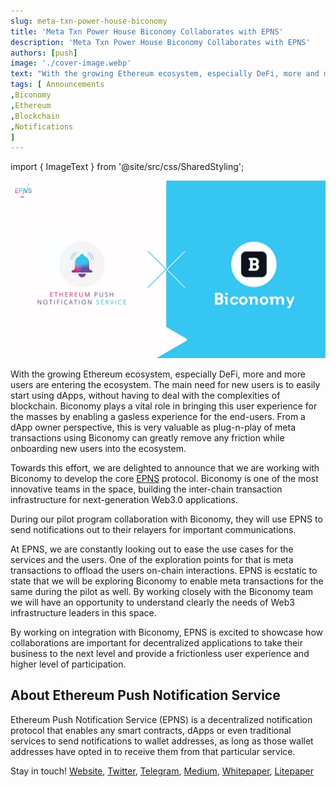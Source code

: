 ```yaml
---
slug: meta-txn-power-house-biconomy
title: 'Meta Txn Power House Biconomy Collaborates with EPNS'
description: 'Meta Txn Power House Biconomy Collaborates with EPNS'
authors: [push]
image: './cover-image.webp'
text: "With the growing Ethereum ecosystem, especially DeFi, more and more users are entering the ecosystem. The main need for new users is to easily start using dApps, without having to deal with the complexities of blockchain. Biconomy plays a vital role in bringing this user experience for the masses by enabling a gasless experience for the end-users. From a dApp owner perspective, this is very valuable as plug-n-play of meta transactions using Biconomy can greatly remove any friction while onboarding new users into the ecosystem."
tags: [ Announcements
,Biconomy
,Ethereum
,Blockchain
,Notifications
]
---
```


import { ImageText } from '@site/src/css/SharedStyling';

![Cover Image of Meta Txn Power House Biconomy Collaborates with EPNS](./cover-image.webp)

<!--truncate-->

With the growing Ethereum ecosystem, especially DeFi, more and more users are entering the ecosystem. The main need for new users is to easily start using dApps, without having to deal with the complexities of blockchain. Biconomy plays a vital role in bringing this user experience for the masses by enabling a gasless experience for the end-users. From a dApp owner perspective, this is very valuable as plug-n-play of meta transactions using Biconomy can greatly remove any friction while onboarding new users into the ecosystem.

Towards this effort, we are delighted to announce that we are working with Biconomy to develop the core [EPNS](http://epns.io) protocol. Biconomy is one of the most innovative teams in the space, building the inter-chain transaction infrastructure for next-generation Web3.0 applications.

During our pilot program collaboration with Biconomy, they will use EPNS to send notifications out to their relayers for important communications.

At EPNS, we are constantly looking out to ease the use cases for the services and the users. One of the exploration points for that is meta transactions to offload the users on-chain interactions. EPNS is ecstatic to state that we will be exploring Biconomy to enable meta transactions for the same during the pilot as well. By working closely with the Biconomy team we will have an opportunity to understand clearly the needs of Web3 infrastructure leaders in this space.

By working on integration with Biconomy, EPNS is excited to showcase how collaborations are important for decentralized applications to take their business to the next level and provide a frictionless user experience and higher level of participation.

## **About Ethereum Push Notification Service**

Ethereum Push Notification Service (EPNS) is a decentralized notification protocol that enables any smart contracts, dApps or even traditional services to send notifications to wallet addresses, as long as those wallet addresses have opted in to receive them from that particular service.

Stay in touch! [Website](https://epns.io/), [Twitter](https://twitter.com/epnsproject), [Telegram](https://t.me/epnsproject), [Medium](https://medium.com/ethereum-push-notification-service), [Whitepaper](https://whitepaper.epns.io/), [Litepaper](https://medium.com/ethereum-push-notification-service/ethereum-push-notification-service-litepaper-e7ca0a662862)
